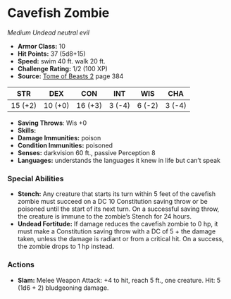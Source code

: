 # Cavefish Zombie

*Medium* *Undead* *neutral evil*

- **Armor Class:** 10
- **Hit Points:** 37 (5d8+15)
- **Speed:** swim 40 ft. walk 20 ft.
- **Challenge Rating:** 1/2 (100 XP)
- **Source:** [Tome of Beasts 2](https://koboldpress.com/kpstore/product/tome-of-beasts-2-for-5th-edition) page 384

| STR | DEX | CON | INT | WIS | CHA |
| --- | --- | --- | --- | --- | --- |
| 15 (+2) | 10 (+0) | 16 (+3) | 3 (-4) | 6 (-2) | 3 (-4) |

- **Saving Throws**: Wis +0
- **Skills:** 
- **Damage Immunities:** poison
- **Condition Immunities:** poisoned
- **Senses:** darkvision 60 ft., passive Perception 8
- **Languages:** understands the languages it knew in life but can’t speak

### Special Abilities

- **Stench:** Any creature that starts its turn within 5 feet of the cavefish zombie must succeed on a DC 10 Constitution saving throw or be poisoned until the start of its next turn. On a successful saving throw, the creature is immune to the zombie’s Stench for 24 hours.
- **Undead Fortitude:** If damage reduces the cavefish zombie to 0 hp, it must make a Constitution saving throw with a DC of 5 + the damage taken, unless the damage is radiant or from a critical hit. On a success, the zombie drops to 1 hp instead.

### Actions

- **Slam:** Melee Weapon Attack: +4 to hit, reach 5 ft., one creature. Hit: 5 (1d6 + 2) bludgeoning damage.


